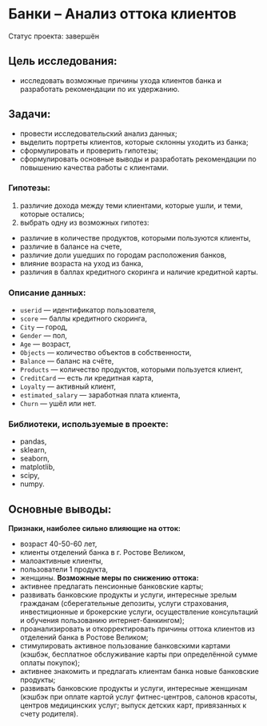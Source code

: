 # Банки – Анализ оттока клиентов
Статус проекта: завершён
## Цель исследования:
- исследовать возможные причины ухода клиентов банка и разработать рекомендации по их удержанию.
## Задачи:
- провести исследовательский анализ данных;
- выделить портреты клиентов, которые склонны уходить из банка;
- сформулировать и проверить гипотезы;
- cформулировать основные выводы и разработать рекомендации по повышению качества работы с клиентами.
### Гипотезы:
1. различие дохода между теми клиентами, которые ушли, и теми, которые остались;
2. выбрать одну из возможных гипотез:
  - различие в количестве продуктов, которыми пользуются клиенты,
  - различие в балансе на счете,
  - различие доли ушедших по городам расположения банков,
  - влияние возраста на уход из банка,
  - различия в баллах кредитного скоринга и наличие кредитной карты.
### Описание данных:
- `userid` — идентификатор пользователя,
- `score` — баллы кредитного скоринга,
- `City` — город,
- `Gender` — пол,
- `Age` — возраст,
- `Objects` — количество объектов в собственности,
- `Balance` — баланс на счёте,
- `Products` — количество продуктов, которыми пользуется клиент,
- `CreditCard` — есть ли кредитная карта,
- `Loyalty` — активный клиент,
- `estimated_salary` — заработная плата клиента,
- `Churn` — ушёл или нет.
### Библиотеки, используемые в проекте:
- pandas,
- sklearn,
- seaborn,
- matplotlib,
- scipy,
- numpy.
## Основные выводы:
**Признаки, наиболее сильно влияющие на отток:**
- возраст 40-50-60 лет,
- клиенты отделений банка в г. Ростове Великом,
- малоактивные клиенты,
- пользователи 1 продукта,
- женщины.
**Возможные меры по снижению оттока:**
- активнее предлагать пенсионные банковские карты;
- развивать банковские продукты и услуги, интересные зрелым гражданам (сберегательные депозиты, услуги страхования, инвестиционные и брокерские услуги, осуществление консультаций и обучения пользованию интернет-банкингом);
- проанализировать и откорректировать причины оттока клиентов из отделений банка в Ростове Великом;
- стимулировать активное пользование банковскими картами (кэшбэк, бесплатное обслуживание карты при определённой сумме оплаты покупок);
- активнее знакомить и предлагать клиентам банка новые банковские продукты;
- развивать банковские продукты и услуги, интересные женщинам (кэшбэк при оплате картой услуг фитнес-центров, салонов красоты, центров медицинских услуг; выпуск детских карт, привязанных к счету родителя).